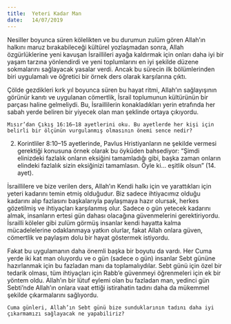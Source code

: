 ```yaml
---
title:  Yeteri Kadar Man
date:   14/07/2019
---
```


Nesiller boyunca süren kölelikten ve bu durumun zulüm gören Allah’ın halkını maruz bırakabileceği kültürel yozlaşmadan sonra, Allah özgürlüklerine yeni kavuşan İsraillileri ayağa kaldırmak için onları daha iyi bir yaşam tarzına yönlendirdi ve yeni toplumlarını en iyi şekilde düzene sokmalarını sağlayacak yasalar verdi. Ancak bu sürecin ilk bölümlerinden biri uygulamalı ve öğretici bir örnek ders olarak karşılarına çıktı.

Çölde gezdikleri kırk yıl boyunca süren bu hayat ritmi, Allah’ın sağlayışının görünür kanıtı ve uygulanan cömertlik, İsrail toplumunun kültürünün bir parçası haline gelmeliydi. Bu, İsraillilerin konakladıkları yerin etrafında her sabah yerde beliren bir yiyecek olan man şeklinde ortaya çıkıyordu. 

`Mısır’dan Çıkış 16:16–18 ayetlerini oku. Bu ayetlerde her kişi için belirli bir ölçünün vurgulanmış olmasının önemi sence nedir?`

2. Korintliler 8:10–15 ayetlerinde, Pavlus Hristiyanların ne şekilde vermesi gerektiği konusuna örnek olarak bu öyküden bahsediyor: “Şimdi elinizdeki fazlalık onların eksiğini tamamladığı gibi, başka zaman onların elindeki fazlalık sizin eksiğinizi tamamlasın. Öyle ki... eşitlik olsun” (14. ayet).

İsraillilere ve bize verilen ders, Allah’ın Kendi halkı için ve yarattıkları için yeteri kadarını temin etmiş olduğudur. Biz sadece ihtiyacımız olduğu kadarını alıp fazlasını başkalarıyla paylaşmaya hazır olursak, herkes gözetilmiş ve ihtiyaçları karşılanmış olur. Sadece o gün yetecek kadarını almak, insanların ertesi gün dahası olacağına güvenmelerini gerektiriyordu. İsrailli köleler gibi zulüm görmüş insanlar kendi hayatta kalma mücadelelerine odaklanmaya yatkın olurlar, fakat Allah onlara güven, cömertlik ve paylaşım dolu bir hayat göstermek istiyordu.

Fakat bu uygulamanın daha önemli başka bir boyutu da vardı. Her Cuma yerde iki kat man oluyordu ve o gün (sadece o gün) insanlar Sebt gününe hazırlanmak için bu fazladan manı da toplamalıydılar. Sebt günü için özel bir tedarik olması, tüm ihtiyaçları için Rabb’e güvenmeyi öğrenmeleri için ek bir yöntem oldu. Allah’ın bir lütuf eylemi olan bu fazladan man, yedinci gün Sebti’nde Allah’ın onlara vaat ettiği istirahatin tadını daha da mükemmel şekilde çıkarmalarını sağlıyordu.

`Cuma günleri, Allah’ın Sebt günü bize sunduklarının tadını daha iyi çıkarmamızı sağlayacak ne yapabiliriz?`